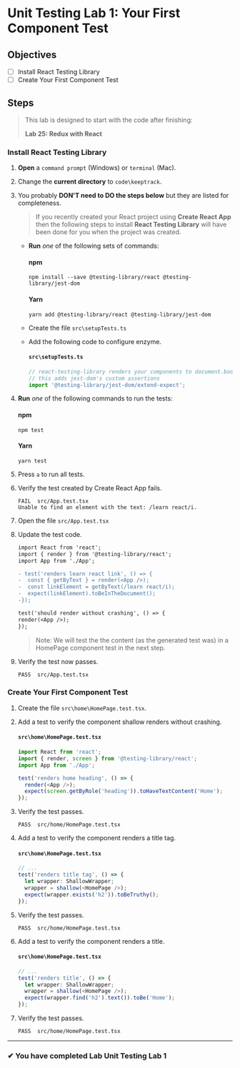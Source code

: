 # Unit Testing Lab 1: Your First Component Test

## Objectives

- [ ] Install React Testing Library
- [ ] Create Your First Component Test

## Steps

> This lab is designed to start with the code after finishing:
>
> **Lab 25: Redux with React**

### Install React Testing Library

1.  **Open** a `command prompt` (Windows) or `terminal` (Mac).
1.  Change the **current directory** to `code\keeptrack`.
1.  You probably **DON'T need to DO the steps below** but they are listed for completeness.

    > If you recently created your React project using **Create React App** then the following steps to install **React Testing Library** will have been done for you when the project was created.

    - **Run** _one_ of the following sets of commands:

      #### npm

      ```shell
      npm install --save @testing-library/react @testing-library/jest-dom
      ```

      #### Yarn

      ```shell
      yarn add @testing-library/react @testing-library/jest-dom
      ```

    - Create the file `src\setupTests.ts`
    - Add the following code to configure enzyme.

      #### `src\setupTests.ts`

      ```ts
      // react-testing-library renders your components to document.body,
      // this adds jest-dom's custom assertions
      import '@testing-library/jest-dom/extend-expect';
      ```

1.  **Run** _one_ of the following commands to run the tests:

    #### npm

    ```shell
    npm test
    ```

    #### Yarn

    ```shell
    yarn test
    ```

1.  Press `a` to run all tests.
1.  Verify the test created by Create React App fails.

    ```shell
    FAIL  src/App.test.tsx
    Unable to find an element with the text: /learn react/i.
    ```

1.  Open the file `src/App.test.tsx`
1.  Update the test code.

    ```diff
    import React from 'react';
    import { render } from '@testing-library/react';
    import App from './App';

    - test('renders learn react link', () => {
    -  const { getByText } = render(<App />);
    -  const linkElement = getByText(/learn react/i);
    -  expect(linkElement).toBeInTheDocument();
    -});

    test('should render without crashing', () => {
    render(<App />);
    });

    ```

    > Note: We will test the the content (as the generated test was) in a HomePage component test in the next step.

1.  Verify the test now passes.

    ```
    PASS  src/App.test.tsx
    ```

### Create Your First Component Test

1. Create the file `src\home\HomePage.test.tsx`.
1. Add a test to verify the component shallow renders without crashing.

   #### `src\home\HomePage.test.tsx`

   ```ts
   import React from 'react';
   import { render, screen } from '@testing-library/react';
   import App from './App';

   test('renders home heading', () => {
     render(<App />);
     expect(screen.getByRole('heading')).toHaveTextContent('Home');
   });
   ```

1. Verify the test passes.

   ```shell
   PASS  src/home/HomePage.test.tsx
   ```

1. Add a test to verify the component renders a title tag.

   #### `src\home\HomePage.test.tsx`

   ```ts
   // ...
   test('renders title tag', () => {
     let wrapper: ShallowWrapper;
     wrapper = shallow(<HomePage />);
     expect(wrapper.exists('h2')).toBeTruthy();
   });
   ```

1. Verify the test passes.
   ```shell
   PASS  src/home/HomePage.test.tsx
   ```
1. Add a test to verify the component renders a title.

   #### `src\home\HomePage.test.tsx`

   ```ts
   // ...
   test('renders title', () => {
     let wrapper: ShallowWrapper;
     wrapper = shallow(<HomePage />);
     expect(wrapper.find('h2').text()).toBe('Home');
   });
   ```

1. Verify the test passes.
   ```shell
   PASS  src/home/HomePage.test.tsx
   ```

---

### &#10004; You have completed Lab Unit Testing Lab 1
